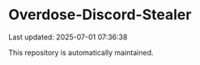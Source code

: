 # Overdose-Discord-Stealer

Last updated: 2025-07-01 07:36:38

This repository is automatically maintained.
